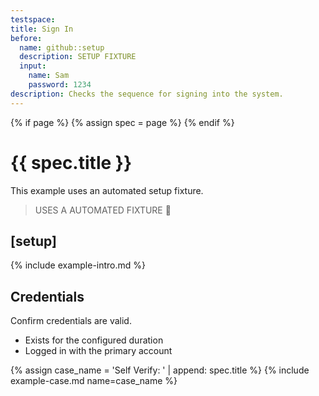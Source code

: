 ```yaml
---
testspace:
title: Sign In
before:
  name: github::setup
  description: SETUP FIXTURE
  input:
    name: Sam
    password: 1234
description: Checks the sequence for signing into the system. 
---
```


{% if page %} {% assign spec = page %} {% endif %}

# {{ spec.title }}
This example uses an automated setup fixture. 

> USES A AUTOMATED FIXTURE 🎁

## [setup]
{% include example-intro.md %}

## Credentials
Confirm credentials are valid.

- Exists for the configured duration
- Logged in with the primary account


{% assign case_name = 'Self Verify: ' | append: spec.title %}
{% include example-case.md name=case_name %}
